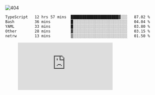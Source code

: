 ![404](https://user-images.githubusercontent.com/378023/89412096-6f759d80-d761-11ea-8c57-84b30ef3f2b1.png)

<!--START_SECTION:waka-->

```txt
TypeScript   12 hrs 57 mins  █████████████████████▓░░░   87.02 %
Bash         36 mins         █░░░░░░░░░░░░░░░░░░░░░░░░   04.04 %
YAML         33 mins         █░░░░░░░░░░░░░░░░░░░░░░░░   03.80 %
Other        28 mins         ▓░░░░░░░░░░░░░░░░░░░░░░░░   03.15 %
netrw        13 mins         ▒░░░░░░░░░░░░░░░░░░░░░░░░   01.50 %
```

<!--END_SECTION:waka-->
<figure><embed src="https://wakatime.com/share/@018b853e-267a-435d-a858-33e2b098b9d7/f3c3aa68-553a-4373-a9f9-2d456f62f780.svg"></embed></figure>
